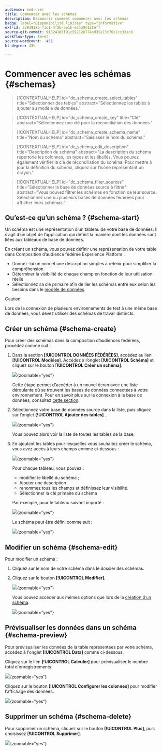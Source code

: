 ```yaml
---
audience: end-user
title: Commencer avec les schémas
description: Découvrir comment commencer avec les schémas
badge: label="Disponibilité limitée" type="Informative"
exl-id: 2c939185-f1c1-4f2b-ae1b-e2539e121eff
source-git-commit: 91324185f91c552128774ad35e73c70b7cc33ac8
workflow-type: tm+mt
source-wordcount: '451'
ht-degree: 43%

---
```


# Commencer avec les schémas {#schemas}

>[!CONTEXTUALHELP]
>id="dc_schema_create_select_tables"
>title="Sélectionner des tables"
>abstract="Sélectionnez les tables à ajouter au modèle de données."

>[!CONTEXTUALHELP]
>id="dc_schema_create_key"
>title="Clé"
>abstract="Sélectionnez une clé pour la réconciliation des données."

>[!CONTEXTUALHELP]
>id="dc_schema_create_schema_name"
>title="Nom du schéma"
>abstract="Saisissez le nom du schéma."


>[!CONTEXTUALHELP]
>id="dc_schema_edit_description"
>title="Description du schéma"
>abstract="La description du schéma répertorie les colonnes, les types et les libellés. Vous pouvez également vérifier la clé de réconciliation du schéma. Pour mettre à jour la définition du schéma, cliquez sur l’icône représentant un crayon."

>[!CONTEXTUALHELP]
>id="dc_schema_filter_sources"
>title="Sélectionner la base de données source à filtrer"
>abstract="Vous pouvez filtrer les schémas en fonction de leur source. Sélectionnez une ou plusieurs bases de données fédérées pour afficher leurs schémas."

## Qu’est-ce qu’un schéma ? {#schema-start}

Un schéma est une représentation d’un tableau de votre base de données. Il s’agit d’un objet de l’application qui définit la manière dont les données sont liées aux tableaux de base de données.

En créant un schéma, vous pouvez définir une représentation de votre table dans Composition d’audience fédérée Experience Platform :

* Donnez-lui un nom et une description simples à retenir pour simplifier la compréhension.
* Déterminer la visibilité de chaque champ en fonction de leur utilisation réelle
* Sélectionnez sa clé primaire afin de lier les schémas entre eux selon les besoins dans le [modèle de données](../data-management/gs-models.md#data-model-start).

>[!CAUTION]
>
>Lors de la connexion de plusieurs environnements de test à une même base de données, vous devez utiliser des schémas de travail distincts.
>

## Créer un schéma {#schema-create}

Pour créer des schémas dans la composition d’audiences fédérées, procédez comme suit :

1. Dans la section **[!UICONTROL DONNÉES FÉDÉRÉES]**, accédez au lien **[!UICONTROL Modèles]**. Accédez à l’onglet **[!UICONTROL Schéma]** et cliquez sur le bouton **[!UICONTROL Créer un schéma]**.

   ![](assets/schema_create.png){zoomable="yes"}

   Cette étape permet d&#39;accéder à un nouvel écran avec une liste déroulante où se trouvent les bases de données connectées à votre environnement. Pour en savoir plus sur la connexion à la base de données, consultez [cette section](../connections/connections.md#connections-fdb).

1. Sélectionnez votre base de données source dans la liste, puis cliquez sur l’onglet **[!UICONTROL Ajouter des tables]** .

   ![](assets/schema_tables.png){zoomable="yes"}

   Vous pouvez alors voir la liste de toutes les tables de la base.

1. En ajoutant les tables pour lesquelles vous souhaitez créer le schéma, vous avez accès à leurs champs comme ci-dessous :

   ![](assets/schema_fields.png){zoomable="yes"}

   Pour chaque tableau, vous pouvez :

   * modifier le libellé du schéma ;
   * Ajouter une description
   * renommez tous les champs et définissez leur visibilité.
   * Sélectionner la clé primaire du schéma

   Par exemple, pour le tableau suivant importé :

   ![](assets/schema_lumaorder.png){zoomable="yes"}

   Le schéma peut être défini comme suit :

   ![](assets/schema_lumaorders.png){zoomable="yes"}

## Modifier un schéma {#schema-edit}

Pour modifier un schéma :

1. Cliquez sur le nom de votre schéma dans le dossier des schémas.

1. Cliquez sur le bouton **[!UICONTROL Modifier]**.

   ![](assets/schema_edit.png){zoomable="yes"}

   Vous pouvez accéder aux mêmes options que lors de la [création d’un schéma](#schema-create).

   ![](assets/schema_edit_orders.png){zoomable="yes"}

## Prévisualiser les données dans un schéma {#schema-preview}

Pour prévisualiser les données de la table représentées par votre schéma, accédez à l&#39;onglet **[!UICONTROL Data]** comme ci-dessous.

Cliquez sur le lien **[!UICONTROL Calculer]** pour prévisualiser le nombre total d&#39;enregistrements.

![](assets/schema_data.png){zoomable="yes"}

Cliquez sur le bouton **[!UICONTROL Configurer les colonnes]** pour modifier l’affichage des données.

![](assets/schema_columns.png){zoomable="yes"}

## Supprimer un schéma {#schema-delete}

Pour supprimer un schéma, cliquez sur le bouton **[!UICONTROL Plus]**, puis choisissez **[!UICONTROL Supprimer]**.

![](assets/schema_delete.png){zoomable="yes"}
